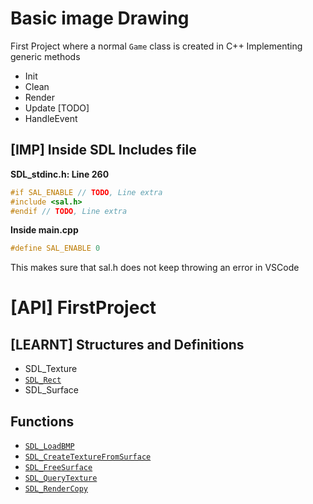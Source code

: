# Basic image Drawing

First Project where a normal `Game` class is created in C++
Implementing generic methods

- Init
- Clean
- Render
- Update [TODO]
- HandleEvent

## [IMP] Inside SDL Includes file

**SDL_stdinc.h: Line 260**
``` cpp
#if SAL_ENABLE // TODO, Line extra
#include <sal.h> 
#endif // TODO, Line extra
```

**Inside main.cpp**
``` cpp
#define SAL_ENABLE 0
```

This makes sure that sal.h does not keep throwing an error in VSCode

# [API] FirstProject

## [LEARNT] Structures and Definitions

- SDL_Texture
- [`SDL_Rect`](http://wiki.libsdl.org/SDL_Rect?highlight=%28%5CbCategoryStruct%5Cb%29%7C%28SDLStructTemplate%29)
- SDL_Surface

## Functions

- [`SDL_LoadBMP`](http://wiki.libsdl.org/SDL_LoadBMP?highlight=%28%5CbCategoryAPI%5Cb%29%7C%28SDLFunctionTemplate%29)
- [`SDL_CreateTextureFromSurface`](http://wiki.libsdl.org/SDL_CreateTextureFromSurface?highlight=%28%5CbCategoryAPI%5Cb%29%7C%28SDLFunctionTemplate%29)
- [`SDL_FreeSurface`](http://wiki.libsdl.org/SDL_FreeSurface?highlight=%28%5CbCategoryAPI%5Cb%29%7C%28SDLFunctionTemplate%29)
- [`SDL_QueryTexture`](http://wiki.libsdl.org/SDL_QueryTexture?highlight=%28%5CbCategoryAPI%5Cb%29%7C%28SDLFunctionTemplate%29)
- [`SDL_RenderCopy`](http://wiki.libsdl.org/SDL_RenderCopy?highlight=%28%5CbCategoryAPI%5Cb%29%7C%28SDLFunctionTemplate%29)
